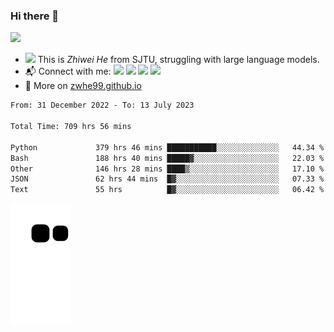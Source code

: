 ### Hi there 👋 

![](https://komarev.com/ghpvc/?username=zwhe99)
- <img src="https://media.giphy.com/media/mcsPU3SkKrYDdW3aAU/giphy.gif" width="20"> This is *Zhiwei He* from SJTU, struggling with large language models.
- :mailbox_with_mail: Connect with me: <a href = "mailto:hezw.tkcw@gmail.com"><img src="https://img.shields.io/badge/-hezw.tkcw@gmail.com-red?style=flat&logo=gmail&logoColor=white" target="_blank"></a> <a href = "mailto:zwhe.cs@sjtu.edu.cn"><img src="https://img.shields.io/badge/-zwhe.cs@sjtu.edu.cn-%23333?style=flat&logo=gmail&logoColor=white" target="_blank"></a> <a href = "https://twitter.com/zwhe99"><img src="https://img.shields.io/badge/-Twitter @zwhe99-%234a99e9?style=flat&logo=twitter&logoColor=white" target="_blank"></a> <a href = "https://www.zhihu.com/people/hbenmazi-8"><img src="https://img.shields.io/badge/-%E7%9F%A5%E4%B9%8E-%232f6be0" target="_blank"></a>
- :blue_book: More on [zwhe99.github.io](https://zwhe99.github.io/)
<!--START_SECTION:waka-->

```txt
From: 31 December 2022 - To: 13 July 2023

Total Time: 709 hrs 56 mins

Python             379 hrs 46 mins ███████████░░░░░░░░░░░░░░   44.34 %
Bash               188 hrs 40 mins █████▓░░░░░░░░░░░░░░░░░░░   22.03 %
Other              146 hrs 28 mins ████▒░░░░░░░░░░░░░░░░░░░░   17.10 %
JSON               62 hrs 44 mins  █▓░░░░░░░░░░░░░░░░░░░░░░░   07.33 %
Text               55 hrs          █▓░░░░░░░░░░░░░░░░░░░░░░░   06.42 %
```

<!--END_SECTION:waka-->
![](https://raw.githubusercontent.com/zwhe99/zwhe99/main/assets/github-contribution-grid-snake.svg)
